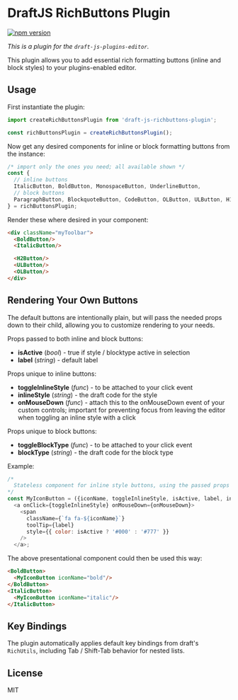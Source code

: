 # DraftJS RichButtons Plugin

[![npm version](https://badge.fury.io/js/draft-js-richbuttons-plugin.svg)](http://badge.fury.io/js/draft-js-richbuttons-plugin)

*This is a plugin for the `draft-js-plugins-editor`.*

This plugin allows you to add essential rich formatting buttons (inline and block styles) to your plugins-enabled editor.

## Usage

First instantiate the plugin:

```js
import createRichButtonsPlugin from 'draft-js-richbuttons-plugin';

const richButtonsPlugin = createRichButtonsPlugin();
```

Now get any desired components for inline or block formatting buttons from the instance:

```js
/* import only the ones you need; all available shown */
const {   
  // inline buttons
  ItalicButton, BoldButton, MonospaceButton, UnderlineButton,
  // block buttons
  ParagraphButton, BlockquoteButton, CodeButton, OLButton, ULButton, H1Button, H2Button, H3Button, H4Button, H5Button, H6Button
} = richButtonsPlugin;
```

Render these where desired in your component:

```HTML
<div className="myToolbar">
  <BoldButton/>
  <ItalicButton/>

  <H2Button/>
  <ULButton/>
  <OLButton/>
</div>
```

## Rendering Your Own Buttons

The default buttons are intentionally plain, but will pass the needed props down to their child, allowing you to customize rendering to your needs.

Props passed to both inline and block buttons:

  - **isActive** (_bool_) - true if style / blocktype active in selection
  - **label** (_string_) -  default label

Props unique to inline buttons:

  - **toggleInlineStyle** (_func_) - to be attached to your click event
  - **inlineStyle** (_string_) - the draft code for the style
  - **onMouseDown** (_func_) - attach this to the onMouseDown event of your custom controls; important for preventing focus from leaving the editor when toggling an inline style with a click

Props unique to block buttons:

  - **toggleBlockType** (_func_) - to be attached to your click event
  - **blockType** (_string_) - the draft code for the block type

Example:

```js
/*
  Stateless component for inline style buttons, using the passed props as well as a custom prop "iconName"
*/
const MyIconButton = ({iconName, toggleInlineStyle, isActive, label, inlineStyle, onMouseDown }) =>
  <a onClick={toggleInlineStyle} onMouseDown={onMouseDown}>
    <span
      className={`fa fa-${iconName}`}
      toolTip={label}
      style={{ color: isActive ? '#000' : '#777' }}
    />
  </a>;
```

The above presentational component could then be used this way:

```html
<BoldButton>
  <MyIconButton iconName="bold"/>
</BoldButton>
<ItalicButton>
  <MyIconButton iconName="italic"/>
</ItalicButton>
```

## Key Bindings

The plugin automatically applies default key bindings from draft's `RichUtils`, including Tab / Shift-Tab behavior for nested lists.

## License

MIT
